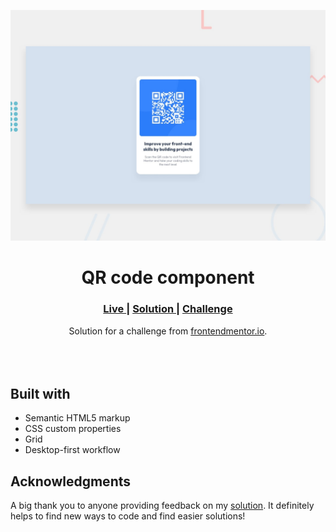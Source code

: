 <img src="https://github.com/Lina-Hamo/QR-code/blob/master/design/desktop-preview.jpg"></img>

<h1 align="center">QR code component</h1>

<div align="center">
  <h3>
    <a href="https://lina-hamo.github.io/QR-code/">
      Live
    </a>
    <span> | </span>
    <a href="">
      Solution
    </a>
   <span> | </span>
    <a href="https://www.frontendmentor.io/challenges/qr-code-component-iux_sIO_H/hub">
      Challenge
    </a>
  </h3>
</div>
<div align="center">
   Solution for a challenge from  <a href="https://www.frontendmentor.io/" target="_blank">frontendmentor.io</a>.
</div>
<br>
<br>
<br>

## Built with 

- Semantic HTML5 markup
- CSS custom properties
- Grid
- Desktop-first workflow

## Acknowledgments

A big thank you to anyone providing feedback on my <a href="https://www.frontendmentor.io/solutions/qr-code-component-ID3OHjRMDE">solution</a>. It definitely helps to find new ways to code and find easier solutions! 
